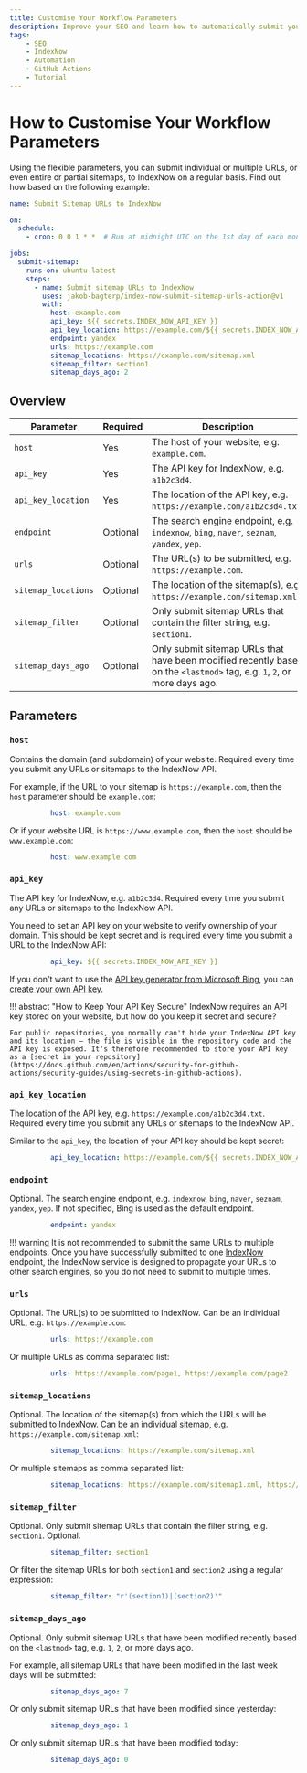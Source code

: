 ```yaml
---
title: Customise Your Workflow Parameters
description: Improve your SEO and learn how to automatically submit your website's sitemap and URLs to IndexNow for faster indexing by Bing, Yandex, DuckDuckGo, and other search engines. Includes code examples for beginners and advanced users.
tags:
    - SEO
    - IndexNow
    - Automation
    - GitHub Actions
    - Tutorial
---
```


# How to Customise Your Workflow Parameters
Using the flexible parameters, you can submit individual or multiple URLs, or even entire or partial sitemaps, to IndexNow on a regular basis. Find out how based on the following example:

```yaml linenums="1" title=".github/workflows/submit_sitemap_to_index_now.yml"
name: Submit Sitemap URLs to IndexNow

on:
  schedule:
    - cron: 0 0 1 * *  # Run at midnight UTC on the 1st day of each month.

jobs:
  submit-sitemap:
    runs-on: ubuntu-latest
    steps:
      - name: Submit sitemap URLs to IndexNow
        uses: jakob-bagterp/index-now-submit-sitemap-urls-action@v1
        with:
          host: example.com
          api_key: ${{ secrets.INDEX_NOW_API_KEY }}
          api_key_location: https://example.com/${{ secrets.INDEX_NOW_API_KEY }}.txt
          endpoint: yandex
          urls: https://example.com
          sitemap_locations: https://example.com/sitemap.xml
          sitemap_filter: section1
          sitemap_days_ago: 2
```

## Overview
| Parameter           | Required | Description                                                                                                              | Default |
| ------------------- | -------- | ------------------------------------------------------------------------------------------------------------------------ | ------- |
| `host`              | Yes      | The host of your website, e.g. `example.com`.                                                                            | `None`  |
| `api_key`           | Yes      | The API key for IndexNow, e.g. `a1b2c3d4`.                                                                               | `None`  |
| `api_key_location`  | Yes      | The location of the API key, e.g. `https://example.com/a1b2c3d4.txt`.                                                    | `None`  |
| `endpoint`          | Optional | The search engine endpoint, e.g. `indexnow`, `bing`, `naver`, `seznam`, `yandex`, `yep`.                                 | `bing`  |
| `urls`              | Optional | The URL(s) to be submitted, e.g. `https://example.com`.                                                                  | `None`  |
| `sitemap_locations` | Optional | The location of the sitemap(s), e.g. `https://example.com/sitemap.xml`.                                                  | `None`  |
| `sitemap_filter`    | Optional | Only submit sitemap URLs that contain the filter string, e.g. `section1`.                                                | `None`  |
| `sitemap_days_ago`  | Optional | Only submit sitemap URLs that have been modified recently based on the `<lastmod>` tag, e.g. `1`, `2`, or more days ago. | `None`  |

## Parameters
### `host`
Contains the domain (and subdomain) of your website. Required every time you submit any URLs or sitemaps to the IndexNow API.

For example, if the URL to your sitemap is `https://example.com`, then the `host` parameter should be `example.com`:

```yaml linenums="14" title=".github/workflows/submit_sitemap_to_index_now.yml"
          host: example.com
```

Or if your website URL is `https://www.example.com`, then the `host` should be `www.example.com`:

```yaml linenums="14" title=".github/workflows/submit_sitemap_to_index_now.yml"
          host: www.example.com
```

### `api_key`
The API key for IndexNow, e.g. `a1b2c3d4`. Required every time you submit any URLs or sitemaps to the IndexNow API.

You need to set an API key on your website to verify ownership of your domain. This should be kept secret and is required every time you submit a URL to the IndexNow API:

```yaml linenums="15" title=".github/workflows/submit_sitemap_to_index_now.yml"
          api_key: ${{ secrets.INDEX_NOW_API_KEY }}
```

If you don't want to use the [API key generator from Microsoft Bing](https://www.bing.com/indexnow/getstarted#implementation), you can [create your own API key](https://jakob-bagterp.github.io/index-now-for-python/user-guide/tips-and-tricks/generate-api-keys/#why-use-an-api-key).

!!! abstract "How to Keep Your API Key Secure"
    IndexNow requires an API key stored on your website, but how do you keep it secret and secure?

    For public repositories, you normally can't hide your IndexNow API key and its location – the file is visible in the repository code and the API key is exposed. It's therefore recommended to store your API key as a [secret in your repository](https://docs.github.com/en/actions/security-for-github-actions/security-guides/using-secrets-in-github-actions).

### `api_key_location`
The location of the API key, e.g. `https://example.com/a1b2c3d4.txt`. Required every time you submit any URLs or sitemaps to the IndexNow API.

Similar to the `api_key`, the location of your API key should be kept secret:

```yaml linenums="16" title=".github/workflows/submit_sitemap_to_index_now.yml"
          api_key_location: https://example.com/${{ secrets.INDEX_NOW_API_KEY }}.txt
```

### `endpoint`
Optional. The search engine endpoint, e.g. `indexnow`, `bing`, `naver`, `seznam`, `yandex`, `yep`. If not specified, Bing is used as the default endpoint.

```yaml linenums="17" title=".github/workflows/submit_sitemap_to_index_now.yml"
          endpoint: yandex
```

!!! warning
    It is not recommended to submit the same URLs to multiple endpoints. Once you have successfully submitted to one [IndexNow](https://www.indexnow.org) endpoint, the IndexNow service is designed to propagate your URLs to other search engines, so you do not need to submit to multiple times.

### `urls`
Optional. The URL(s) to be submitted to IndexNow. Can be an individual URL, e.g. `https://example.com`:

```yaml linenums="18" title=".github/workflows/submit_sitemap_to_index_now.yml"
          urls: https://example.com
```

Or multiple URLs as comma separated list:

```yaml linenums="18" title=".github/workflows/submit_sitemap_to_index_now.yml"
          urls: https://example.com/page1, https://example.com/page2
```

### `sitemap_locations`
Optional. The location of the sitemap(s) from which the URLs will be submitted to IndexNow. Can be an individual sitemap, e.g. `https://example.com/sitemap.xml`:

```yaml linenums="19" title=".github/workflows/submit_sitemap_to_index_now.yml"
          sitemap_locations: https://example.com/sitemap.xml
```

Or multiple sitemaps as comma separated list:

```yaml linenums="19" title=".github/workflows/submit_sitemap_to_index_now.yml"
          sitemap_locations: https://example.com/sitemap1.xml, https://example.com/sitemap2.xml
```

### `sitemap_filter`
Optional. Only submit sitemap URLs that contain the filter string, e.g. `section1`. Optional.

```yaml linenums="20" title=".github/workflows/submit_sitemap_to_index_now.yml"
          sitemap_filter: section1
```

Or filter the sitemap URLs for both `section1` and `section2` using a regular expression:

```yaml linenums="20" title=".github/workflows/submit_sitemap_to_index_now.yml"
          sitemap_filter: "r'(section1)|(section2)'"
```

### `sitemap_days_ago`
Optional. Only submit sitemap URLs that have been modified recently based on the `<lastmod>` tag, e.g. `1`, `2`, or more days ago.

For example, all sitemap URLs that have been modified in the last week days will be submitted:

```yaml linenums="21" title=".github/workflows/submit_sitemap_to_index_now.yml"
          sitemap_days_ago: 7
```

Or only submit sitemap URLs that have been modified since yesterday:

```yaml linenums="21" title=".github/workflows/submit_sitemap_to_index_now.yml"
          sitemap_days_ago: 1
```

Or only submit sitemap URLs that have been modified today:

```yaml linenums="21" title=".github/workflows/submit_sitemap_to_index_now.yml"
          sitemap_days_ago: 0
```
